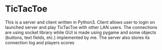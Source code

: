 # TicTacToe

This is a server and client written in Python3. Client allows user to login on launched
server and play TicTacToe with other LAN users. The connections are using socket
library while GUI is made using pygame and some objects (buttons, text fields, etc.)
implemented by me. The server also stores its connection log and players scores
